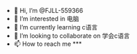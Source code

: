 - 👋 Hi, I’m @FJLL-559366
- 👀 I’m interested in 电脑
- 🌱 I’m currently learning c语言
- 💞️ I’m looking to collaborate on 学会c语言
- 📫 How to reach me ***

<!---
FJLL-559366/FJLL-559366 is a ✨ special ✨ repository because its `README.md` (this file) appears on your GitHub profile.
You can click the Preview link to take a look at your changes.
--->
